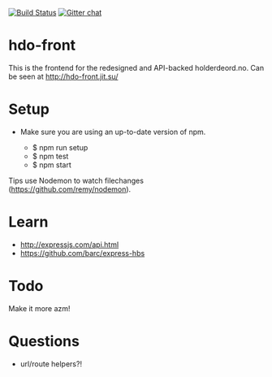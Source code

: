 [![Build Status](https://travis-ci.org/holderdeord/hdo-front.png?branch=master)](https://travis-ci.org/holderdeord/hdo-front)
[![Gitter chat](https://badges.gitter.im/holderdeord.png)](https://gitter.im/holderdeord)
# hdo-front

This is the frontend for the redesigned and API-backed holderdeord.no.
Can be seen at http://hdo-front.jit.su/

# Setup

* Make sure you are using an up-to-date version of npm.

    - $ npm run setup
    - $ npm test
    - $ npm start

Tips use Nodemon to watch filechanges (https://github.com/remy/nodemon).

# Learn

* http://expressjs.com/api.html
* https://github.com/barc/express-hbs

# Todo

Make it more azm!

# Questions

* url/route helpers?!
